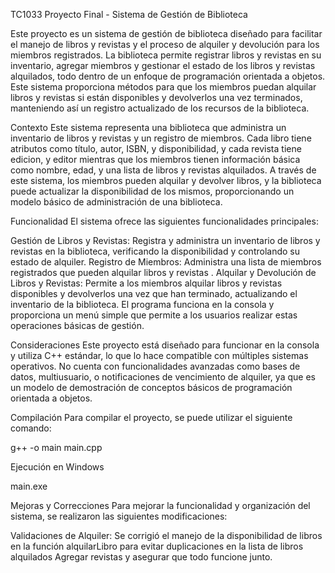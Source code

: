 TC1033 Proyecto Final - Sistema de Gestión de Biblioteca

Este proyecto es un sistema de gestión de biblioteca diseñado para facilitar el manejo de libros y revistas y el proceso de alquiler y devolución para los miembros registrados. La biblioteca permite registrar libros y revistas en su inventario, agregar miembros y gestionar el estado de los libros y revistas alquilados, todo dentro de un enfoque de programación orientada a objetos. Este sistema proporciona métodos para que los miembros puedan alquilar libros y revistas si están disponibles y devolverlos una vez terminados, manteniendo así un registro actualizado de los recursos de la biblioteca.

Contexto
Este sistema representa una biblioteca que administra un inventario de libros y revistas y un registro de miembros. Cada libro tiene atributos como título, autor, ISBN, y disponibilidad, y cada revista tiene edicion, y editor mientras que los miembros tienen información básica como nombre, edad, y una lista de libros y revistas alquilados. A través de este sistema, los miembros pueden alquilar y devolver libros, y la biblioteca puede actualizar la disponibilidad de los mismos, proporcionando un modelo básico de administración de una biblioteca.

Funcionalidad
El sistema ofrece las siguientes funcionalidades principales:

Gestión de Libros y Revistas: Registra y administra un inventario de libros y revistas en la biblioteca, verificando la disponibilidad y controlando su estado de alquiler.
Registro de Miembros: Administra una lista de miembros registrados que pueden alquilar libros y revistas .
Alquilar y Devolución de Libros y Revistas: Permite a los miembros alquilar libros y revistas disponibles y devolverlos una vez que han terminado, actualizando el inventario de la biblioteca.
El programa funciona en la consola y proporciona un menú simple que permite a los usuarios realizar estas operaciones básicas de gestión.

Consideraciones
Este proyecto está diseñado para funcionar en la consola y utiliza C++ estándar, lo que lo hace compatible con múltiples sistemas operativos. No cuenta con funcionalidades avanzadas como bases de datos, multiusuario, o notificaciones de vencimiento de alquiler, ya que es un modelo de demostración de conceptos básicos de programación orientada a objetos.

Compilación
Para compilar el proyecto, se puede utilizar el siguiente comando:

g++ -o main main.cpp


Ejecución en Windows

main.exe

Mejoras y Correcciones
Para mejorar la funcionalidad y organización del sistema, se realizaron las siguientes modificaciones:

Validaciones de Alquiler: Se corrigió el manejo de la disponibilidad de libros en la función alquilarLibro para evitar duplicaciones en la lista de libros alquilados
Agregar revistas y asegurar que todo funcione junto. 